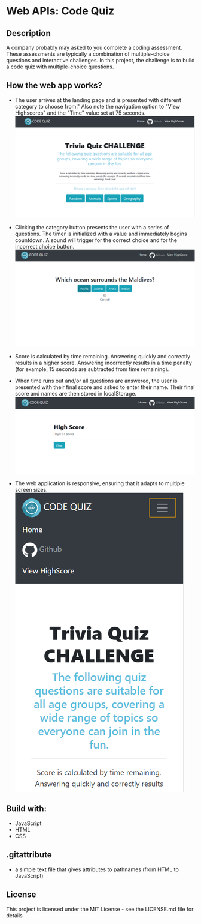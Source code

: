 # Web APIs: Code Quiz

## Description

A company probably may asked to you complete a coding assessment. These assessments are typically a combination of multiple-choice questions and interactive challenges. In this project, the challenge is to build a code quiz with multiple-choice questions.


## How the web app works?

* The user arrives at the landing page and is presented with different category to choose from." Also note the navigation option to "View Highscores" and the "Time" value set at 75 seconds.
![](/images/home.PNG)

* Clicking the category button presents the user with a series of questions. The timer is initialized with a value and immediately begins countdown. A sound will trigger for the correct choice and for the incorrect choice button.
![](/images/questions.PNG)


* Score is calculated by time remaining. Answering quickly and correctly results in a higher score. Answering incorrectly results in a time penalty (for example, 15 seconds are subtracted from time remaining).


* When time runs out and/or all questions are answered, the user is presented with their final score and asked to enter their name. Their final score and names are then stored in localStorage.
![](/images/highscore.PNG)

* The web application is responsive, ensuring that it adapts to multiple screen sizes.
![](/images/responsive.PNG)

## Build with:

* JavaScript
* HTML
* CSS

## .gitattribute

* a simple text file that gives attributes to pathnames (from HTML to JavaScript)

## License
This project is licensed under the MIT License - see the LICENSE.md file for details

